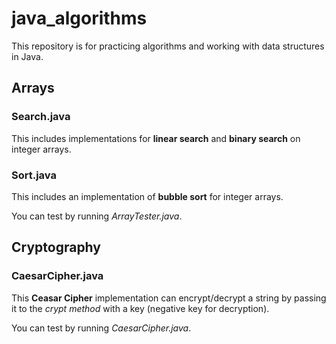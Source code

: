 # java_algorithms

This repository is for practicing algorithms and working with data structures in Java.

## Arrays

### Search.java
This includes implementations for **linear search** and **binary search** on integer arrays.

### Sort.java
This includes an implementation of **bubble sort** for integer arrays.


You can test by running *ArrayTester.java*.

## Cryptography

### CaesarCipher.java

This **Ceasar Cipher** implementation can encrypt/decrypt a string by passing it to the *crypt method* with a key (negative key for decryption).

You can test by running *CaesarCipher.java*.
